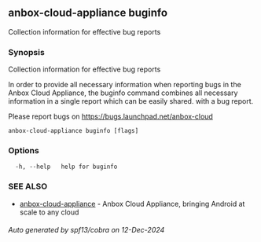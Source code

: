 ## anbox-cloud-appliance buginfo

Collection information for effective bug reports

### Synopsis

Collection information for effective bug reports

In order to provide all necessary information when reporting bugs in the
Anbox Cloud Appliance, the buginfo command combines all necessary
information in a single report which can be easily shared. with a bug
report.

Please report bugs on https://bugs.launchpad.net/anbox-cloud

```
anbox-cloud-appliance buginfo [flags]
```

### Options

```
  -h, --help   help for buginfo
```

### SEE ALSO

* [anbox-cloud-appliance](anbox-cloud-appliance.md)	 - Anbox Cloud Appliance, bringing Android at scale to any cloud

###### Auto generated by spf13/cobra on 12-Dec-2024
